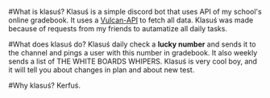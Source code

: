 #What is klasuś? 
Klasuś is a simple discord bot that uses API of my school's online gradebook.
It uses a [Vulcan-API](https://github.com/kapi2289/vulcan-api) to fetch all data.
Klasuś was made because of requests from my friends to autamatize all daily tasks.

#What does klasuś do?
Klasuś daily check a **lucky number** and sends it to the channel and pings a user 
with this number in gradebook. It also weekly sends a list of THE WHITE BOARDS WHIPERS.
Klasuś is very cool boy, and it will tell you about changes in plan and about new test.

#Why klasuś?
Kerfuś.
